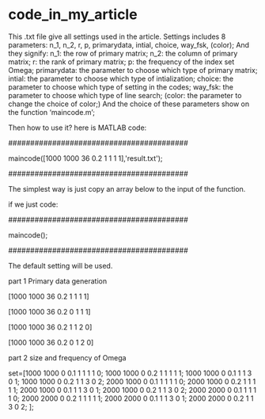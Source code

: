 # code_in_my_article

This .txt file give all settings used in the article.
Settings includes 8 parameters:
    n_1, n_2, r, p, primarydata, intial, choice, way_fsk, (color); 
And they signify: 
    n_1: the row of primary matrix; 
    n_2: the column of primary matrix;
    r: the rank of primary matrix;
    p: the frequency of the index set Omega;
    primarydata: the parameter to choose which type of primary matrix;
    intial: the parameter to choose which type of intialization;
    choice: the parameter to choose which type of setting in the codes;
    way_fsk: the parameter to choose which type of line search;
    (color: the parameter to change the choice of color;)
And the choice of these parameters show on the function ‘maincode.m’;

Then how to use it? here is MATLAB code: 

#########################################

maincode([1000 1000 36 0.2 1 1 1 1],'result.txt');

#########################################

The simplest way is just copy an array below to the input of the function.

if  we just code:

#########################################

maincode();

#########################################

The default setting will be used.


part 1 Primary data generation

[1000 1000 36 0.2 1 1 1 1]

[1000 1000 36 0.2 0 1 1 1]

[1000 1000 36 0.2 1 1 2 0]

[1000 1000 36 0.2 0 1 2 0]

part 2 size and frequency of Omega

set=[1000 1000 0 0.1 1 1 1 1 0;
     1000 1000 0 0.2 1 1 1 1 1;
     1000 1000 0 0.1 1 1 3 0 1;
     1000 1000 0 0.2 1 1 3 0 2;
     2000 1000 0 0.1 1 1 1 1 0;
     2000 1000 0 0.2 1 1 1 1 1;
     2000 1000 0 0.1 1 1 3 0 1;
     2000 1000 0 0.2 1 1 3 0 2;
     2000 2000 0 0.1 1 1 1 1 0;
     2000 2000 0 0.2 1 1 1 1 1;
     2000 2000 0 0.1 1 1 3 0 1;
     2000 2000 0 0.2 1 1 3 0 2;
];
